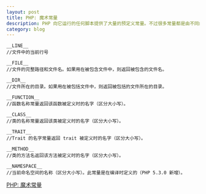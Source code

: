 ```yaml
---
layout: post
title: PHP: 魔术常量
description: PHP 向它运行的任何脚本提供了大量的预定义常量。不过很多常量都是由不同的扩展库定义的，只有在加载了这些扩展库时才会出现，或者动态加载后，或者在编译时已经包括进去了。
category: blog
---
```

```
__LINE__
//文件中的当前行号

__FILE__
//文件的完整路径和文件名。如果用在被包含文件中，则返回被包含的文件名。

__DIR__
//文件所在的目录。如果用在被包括文件中，则返回被包括的文件所在的目录。

__FUNCTION__
//函数名称常量返回该函数被定义时的名字（区分大小写）。

__CLASS__
//类的名称常量返回该类被定义时的名字（区分大小写）。

__TRAIT__
//Trait 的名字常量返回 trait 被定义时的名字（区分大小写）。

__METHOD__
//类的方法名返回该方法被定义时的名字（区分大小写）。

__NAMESPACE__
//当前命名空间的名称（区分大小写）。此常量是在编译时定义的（PHP 5.3.0 新增）。
```
[PHP: 魔术常量][1]

[1]:http://php.net/manual/zh/language.constants.predefined.php

